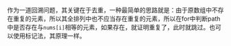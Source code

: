 作为一道回溯问题，其关键在于去重，一种最简单的思路就是：由于原数组中不存在重复的元素，所以其全排列中也不应当存在重复的元素，所以在for中判断path中是否存在与`nums[i]`相等的元素，如果存在，就证明重复了，此时就跳过。也可以使用标记法，其原理一样。